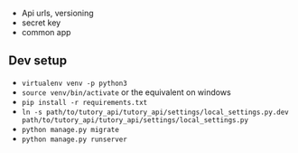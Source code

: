 * Api urls, versioning
* secret key
* common app


## Dev setup
* `virtualenv venv -p python3`
* `source venv/bin/activate` or the equivalent on windows
* `pip install -r requirements.txt`
* `ln -s path/to/tutory_api/tutory_api/settings/local_settings.py.dev path/to/tutory_api/tutory_api/settings/local_settings.py`
* `python manage.py migrate`
* `python manage.py runserver`
